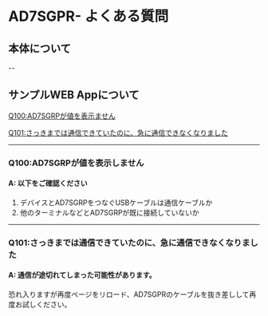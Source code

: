 # AD7SGPR- よくある質問

## 本体について
--
## サンプルWEB Appについて

[Q100:AD7SGRPが値を表示ません](#q100ad7sgrpが値を表示しません)  

[Q101:さっきまでは通信できていたのに、急に通信できなくなりました](#q101さっきまでは通信できていたのに急に通信できなくなりました)  


----

### Q100:AD7SGRPが値を表示しません

#### A: 以下をご確認ください
1. デバイスとAD7SGRPをつなぐUSBケーブルは通信ケーブルか
2. 他のターミナルなどとAD7SGRPが既に接続していないか

----

### Q101:さっきまでは通信できていたのに、急に通信できなくなりました

#### A: 通信が途切れてしまった可能性があります。
恐れ入りますが再度ページをリロード、AD7SGPRのケーブルを抜き差しして再度お試しください。
